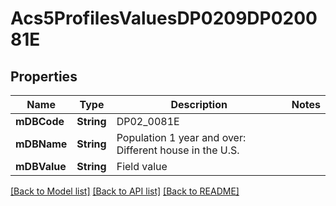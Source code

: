 # Acs5ProfilesValuesDP0209DP020081E

## Properties
Name | Type | Description | Notes
------------ | ------------- | ------------- | -------------
**mDBCode** | **String** | DP02_0081E | 
**mDBName** | **String** | Population 1 year and over: Different house in the U.S. | 
**mDBValue** | **String** | Field value | 

[[Back to Model list]](../README.md#documentation-for-models) [[Back to API list]](../README.md#documentation-for-api-endpoints) [[Back to README]](../README.md)


